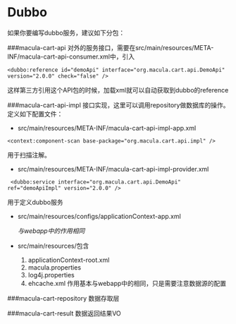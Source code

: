 # Dubbo

如果你要编写dubbo服务，建议如下分包：

###macula-cart-api
对外的服务接口，需要在src/main/resources/META-INF/macula-cart-api-consumer.xml中，引入

```
<dubbo:reference id="demoApi" interface="org.macula.cart.api.DemoApi" version="2.0.0" check="false" />
```
这样第三方引用这个API包的时候，加载xml就可以自动获取到dubbo的reference

###macula-cart-api-impl
接口实现，这里可以调用repository做数据库的操作。定义如下配置文件：
* src/main/resources/META-INF/macula-cart-api-impl-app.xml
```
<context:component-scan base-package="org.macula.cart.api.impl" />
```
用于扫描注解。

* src/main/resources/META-INF/macula-cart-api-impl-provider.xml
```
 <dubbo:service interface="org.macula.cart.api.DemoApi" ref="demoApiImpl" version="2.0.0" />
```
用于定义dubbo服务

* src/main/resources/configs/applicationContext-app.xml

    *与webapp中的作用相同*
* src/main/resources/包含
    1. applicationContext-root.xml
    2. macula.properties
    3. log4j.properties
    4. ehcache.xml
作用基本与webapp中的相同，只是需要注意数据源的配置

###macula-cart-repository
数据存取层

###macula-cart-result
数据返回结果VO

